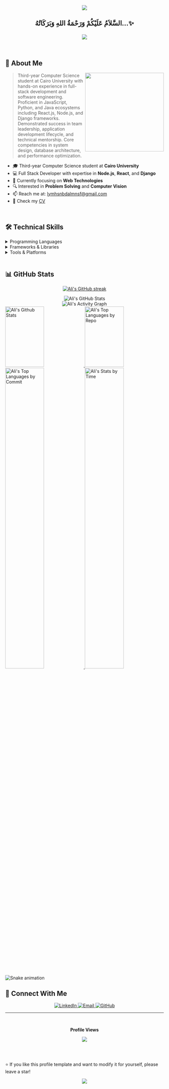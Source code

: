 <div align="center">
  <img src="https://capsule-render.vercel.app/api?type=waving&color=gradient&height=200&section=header&text=Ali'20Ali&fontSize=80&fontAlignY=35&animation=twinkling&fontColor=white" />
</div>

<div align='center'>

## <b>السَّلاَمُ عَلَيْكُمْ وَرَحْمَةُ اللهِ وَبَرَكَاتُهُ...✨</b>

</div>

<h3 align="center">
    <img src="https://readme-typing-svg.herokuapp.com/?font=Righteous&size=35&center=true&vCenter=true&width=500&height=70&duration=4000&lines=Hi+There!+👋;I'm+Ali+Mohsen!;Full+Stack+Developer;Computer+Science+Student" />
</h3>

<br/>

## 🚀 About Me

<picture> <img align="right" src="https://github.com/7oSkaaa/7oSkaaa/blob/main/Images/Right_Side.gif?raw=true" width = 250px></picture>

>  Third-year Computer Science student at Cairo University with hands-on experience in full-stack development and software engineering. Proficient in JavaScript, Python, and Java ecosystems including
 React.js, Node.js, and Django frameworks. Demonstrated success in team leadership, application development lifecycle, and technical mentorship. Core competencies in system design, database architecture,
 and performance optimization.

- 🎓 Third-year Computer Science student at **Cairo University**
- 💻 Full Stack Developer with expertise in **Node.js**, **React**, and **Django**
- 🌱 Currently focusing on **Web Technologies**
- 🔍 Interested in **Problem Solving** and **Computer Vision**
- 📫 Reach me at: [lymhsnbdalmnsf@gmail.com](mailto:lymhsnbdalmnsf@gmail.com)
- 📄 Check my [CV](https://github.com/aliMohsenAbdElMonsef/My-CV)

<br/>

## 🛠️ Technical Skills

<details>
<summary>Programming Languages</summary>
<br/>

![Python](https://img.shields.io/badge/Python-3776AB?style=for-the-badge&logo=python&logoColor=white)
![JavaScript](https://img.shields.io/badge/JavaScript-F7DF1E?style=for-the-badge&logo=javascript&logoColor=black)
![Java](https://img.shields.io/badge/Java-ED8B00?style=for-the-badge&logo=openjdk&logoColor=white)
![C++](https://img.shields.io/badge/C++-00599C?style=for-the-badge&logo=c%2B%2B&logoColor=white)
![SQL](https://img.shields.io/badge/SQL-4479A1?style=for-the-badge&logo=mysql&logoColor=white)
![HTML5](https://img.shields.io/badge/HTML5-E34F26?style=for-the-badge&logo=html5&logoColor=white)
![CSS3](https://img.shields.io/badge/CSS3-1572B6?style=for-the-badge&logo=css3&logoColor=white)

</details>

<details>
<summary>Frameworks & Libraries</summary>
<br/>
  
![Django](https://img.shields.io/badge/Django-092E20?style=for-the-badge&logo=django&logoColor=white)
![Spring Boot](https://img.shields.io/badge/Spring_Boot-6DB33F?style=for-the-badge&logo=spring-boot&logoColor=white)

</details>

<details>
<summary>Tools & Platforms</summary>
<br/>

![Git](https://img.shields.io/badge/Git-F05032?style=for-the-badge&logo=git&logoColor=white)
![MySQL](https://img.shields.io/badge/MySQL-4479A1?style=for-the-badge&logo=mysql&logoColor=white)

</details>

<br/>

## 📊 GitHub Stats

<p align="center">
    <a href="https://github-readme-streak-stats.herokuapp.com/?user=aliMohsenAbdElMonsef&theme=radical&hide_border=true">
      <img src="https://github-readme-streak-stats.herokuapp.com/?user=aliMohsenAbdElMonsef&theme=radical&hide_border=true" alt="Ali's GitHub streak"/>
    </a>
</p>

<div align="center">
  <img src="https://github-readme-stats.vercel.app/api?username=aliMohsenAbdElMonsef&show_icons=true&theme=radical&hide_border=true" alt="Ali's GitHub Stats" />
</div>

<div align="center">
  <img src="https://github-readme-activity-graph.vercel.app/graph?username=aliMohsenAbdElMonsef&custom_title=Yassin's%20GitHub%20Activity%20Graph&bg_color=141321&color=A9FEF7&line=626069&point=F8D847&area_color=FE428E&title_color=FE428E&area=true" alt="Ali's Activity Graph" />
</div>

<a> 
  <a href="https://denvercoder1-github-readme-stats.vercel.app/api?username=aliMohsenAbdElMonsef&show_icons=true&count_private=true&theme=radical&hide_border=true">
    <img alt="Ali's Github Stats" src="https://denvercoder1-github-readme-stats.vercel.app/api?username=aliMohsenAbdElMonsef&show_icons=true&count_private=true&theme=radical" height="192px" width="49.5%"/>
  </a>
  <a href="https://github.com/aliMohsenAbdElMonsef">
    <img alt="Ali's Top Languages by Repo" src="https://github-readme-stats.vercel.app/api/top-langs/?username=aliMohsenAbdElMonsef&langs_count=8&layout=compact&theme=radical" height="192px" width="49.5%"/>
  </a>
</a>

<a href="https://github.com/aliMohsenAbdElMonsef">
  <img alt="Ali's Top Languages by Commit" src="https://github-profile-summary-cards.vercel.app/api/cards/most-commit-language?username=aliMohsenAbdElMonsef&theme=radical" width="49.5%" />
  <img alt="Ali's Stats by Time" src="https://github-profile-summary-cards.vercel.app/api/cards/productive-time?username=aliMohsenAbdElMonsef&theme=radical" width="49.5%" />
</a>

<!-- Snake Animation -->
<img src="https://raw.githubusercontent.com/aliMohsenAbdElMonsef/aliMohsenAbdElMonsef/output/snake.svg" alt="Snake animation" />

## 🤝 Connect With Me

<p align="center">
  <a href="https://www.linkedin.com/in/ali-mohsen-abd-el-monsef/">
    <img src="https://img.shields.io/badge/LinkedIn-0077B5?style=for-the-badge&logo=linkedin&logoColor=white" alt="LinkedIn"/>
  </a>
  <a href="mailto:lymhsnbdalmnsf@gmail.com">
    <img src="https://img.shields.io/badge/Gmail-D14836?style=for-the-badge&logo=gmail&logoColor=white" alt="Email"/>
  </a>
  <a href="https://github.com/aliMohsenAbdElMonsef">
    <img src="https://img.shields.io/badge/GitHub-100000?style=for-the-badge&logo=github&logoColor=white" alt="GitHub"/>
  </a>
</p>

---

<!-- Visitors Count -->
<div align="center">
  <br/><p align="centre"><b>Profile Views</b></p>  
  <p align="center">
    <a href="https://profile-counter.glitch.me/aliMohsenAbdElMonsef/count.svg">
  <img align="center" src="https://profile-counter.glitch.me/aliMohsenAbdElMonsef/count.svg" />
      </a>
  </p>
  <br/>
</div>

<br/>

⭐️ If you like this profile template and want to modify it for yourself, please leave a star!

<div align="center">
  <img src="https://capsule-render.vercel.app/api?type=waving&color=gradient&height=100&section=footer" />
</div>
